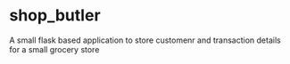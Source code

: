 # shop_butler
A small flask based application to store customenr and transaction details for a small grocery store
